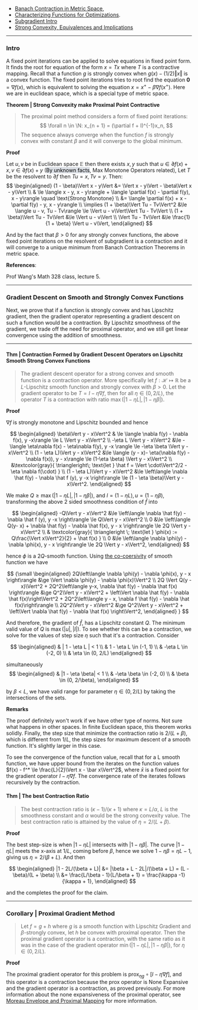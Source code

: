 - [Banach Contraction in Metric Space](../../MATH%20601%20Functional%20Analysis,%20Measure%20Theory/Functional%20Spaces/Banach%20Contraction%20in%20Metric%20Space.md), 
- [Characterizing Functions for Optimizations](../Background/Characterizing%20Functions%20for%20Optimizations.md). 
- [Subgradient Intro](../Non-Smooth%20Calculus/Subgradient%20Intro.md)
- [Strong Convexity, Equivalences and Implications](../Strong%20Convexity,%20Equivalences%20and%20Implications.md)
---
### **Intro**

A fixed point iterations can be applied to solve equations in fixed point form. It finds the root for equation of the form $x = Tx$ where $T$ is a contractive mapping. Recall that a function $g$ is strongly convex when $g(x) - (1/2)\Vert x\Vert$ is a convex function. The fixed point iterations tries to root find the equation $\mathbf 0 = \nabla f(x)$, which is equivalent to solving the equation $x = x^+ - \beta \nabla f(x^+)$. Here we are in euclidean space, which is a special type of metric space.

**Theorem | Strong Convexity make Proximal Point Contractive**
> The proximal point method considers a form of fixed point iterations: 
> $$
>   \forall n \in \N: x_{n + 1} = (\partial f + I)^{-1}x_n, 
> $$
> The sequence always converge when the function $f$ is strongly convex with constant $\beta$ and it will converge to the global minimum. 

**Proof**

Let $u, v$ be in Euclidean space $\mathbb E$ then there exists $x, y$ such that $u \in \partial f(x) + x, v\in \partial f(x) + y$ (<mark style="background:#CACFD9A6;">By unknown facts</mark>, Max Monotone Operators related), Let $T$ be the resolvent to $\partial f$ then $Tu = x, Tv = y$. Then: 
$$
\begin{aligned}
    (1 - \beta)\Vert x - y\Vert &= \Vert x - y\Vert - \beta\Vert x - y\Vert
    \\
    & \le 
    \langle x - y, x - y\rangle + 
    \langle \partial f(x) - \partial f(y), x - y\rangle \quad \text{Strong Monotone}
    \\
    &= 
    \langle \partial f(x) + x - \partial f(y) - y, x - y\rangle
    \\
    \implies 
    (1 + \beta)\Vert Tu - Tv\Vert^2 &\le 
    \langle u - v, Tu - Tv\rangle \le \Vert u - v\Vert\Vert Tu - Tv\Vert
    \\
    (1 + \beta)\Vert Tu - Tv\Vert &\le 
    \Vert u - v\Vert
    \\
    \Vert Tu - Tv\Vert &\le \frac{1}{1 + \beta} 
    \Vert u - v\Vert, 
\end{aligned}
$$

And by the fact that $\beta > 0$ for any strongly convex functions, the above fixed point iterations on the resolvent of subgradient is a contraction and it will converge to a unique minimum from Banach Contraction Theorems in metric space. 


**References**:

Prof Wang's Math 328 class, lecture 5. 


---
### **Gradient Descent on Smooth and Strongly Convex Functions**

Next, we prove that if a function is strongly convex and has Lipschitz gradient, then the gradient operator representing a gradient descent on such a function would be a contraction. By Lipschitz smoothness of the gradient, we trade off the need for proximal operator, and we still get linear convergence using the addition of smoothness. 

---
#### **Thm | Contraction Formed by Gradient Descent Operators on Lipschitz Smooth Strong Convex Functions**
> The gradient descent operator for a strong convex and smooth function is a contraction operator. More specifically let $f:\mathcal H\mapsto \mathbb R$ be a $L$-Lipschitz smooth function and strongly convex with $\beta > 0$. Let the gradient operator to be $T = I - \eta \nabla f$, then for all $\eta \in (0, 2/L)$, the operator $T$ is a contraction with ratio $\max(|1 - \eta L|, |1 - \eta \beta|)$. 

**Proof**

$\nabla f$ is strongly monotone and Lipschitz bounded and hence 

$$
\begin{aligned}
    \beta\Vert y - x\Vert^2
    & \le 
    \langle \nabla f(y) - \nabla f(x), y -x\rangle 
    \le 
    L \Vert y - x\Vert^2 
    \\
    -\eta L \Vert y - x\Vert^2 &\le 
    -\langle \eta\nabla f(x) - \eta\nabla f(y), y -x \rangle \le 
    -\eta \beta \Vert y - x\Vert^2
    \\
    (1 - \eta L)\Vert y - x\Vert^2 &\le 
    \langle (y - x)- \eta(\nabla f(y) - \nabla f(x)), y - x\rangle \le 
    (1-\eta \beta) \Vert y - x\Vert^2
    \\
    &\textcolor{gray}{
        \triangleright\;  \text{let } \hat f = \Vert \cdot\Vert^2/2 - \eta \nabla f(\cdot)
    }
    \\
    (1 - \eta L)\Vert y - x\Vert^2 
    &\le 
    \left\langle 
        \nabla \hat f(y) - \nabla \hat f (y), y -x
    \right\rangle 
    \le 
    (1 - \eta \beta)\Vert y - x\Vert^2. 
\end{aligned}
$$

We make $Q \ge \max(|1 - \eta L|, |1 - \eta \beta|)$, and $l = (1 - \eta L), u = (1 - \eta \beta)$, transforming the above 2 sided smoothness condition of $\hat f$ into 

$$
\begin{aligned}
    -Q\Vert y - x\Vert^2 
    &\le 
    \left\langle 
        \nabla \hat f(y) - \nabla \hat f (y), y -x
    \right\rangle 
    \le 
    Q\Vert y - x\Vert^2
    \\
    0 
    &\le 
    \left\langle 
        Q(y- x) + \nabla \hat f(y) - \nabla \hat f(x), y - x
    \right\rangle
    \le 2Q \Vert y - x\Vert^2
    \\
    & \textcolor{gray}{
	    \triangleright  \; \text{let } \phi(x) := Q\frac{\Vert x\Vert^2}{2} + \hat f(x)
    }
    \\
    0 &\le \left\langle 
        \nabla \phi(y) - \nabla \phi(x), y - x
    \right\rangle \le 2Q \Vert y - x\Vert^2, 
\end{aligned}
$$

hence $\phi$ is a $2Q$-smooth function. Using [the co-coersivity](../Global%20Lipschitz%20Gradient,%20Strong%20Smoothness,%20Equivalence%20and%20Implications.md) of smooth function we have 

$$
{\small
\begin{aligned}
    2Q\left\langle 
        \nabla \phi(y) - \nabla \phi(x), y - x
    \right\rangle
    &\ge 
    \Vert \nabla \phi(y) - \nabla \phi(x)\Vert^2
    \\
    2Q 
    \Vert Q(y - x)\Vert^2
    + 
    2Q^2\left\langle y-x, \nabla \hat f(y) - \nabla \hat f(x)  \right\rangle
    &\ge 
    Q^2\Vert y - x\Vert^2 + 
    \left\Vert \nabla \hat f(y) - \nabla \hat f(x)\right\Vert^2
    + 
    2Q^2\left\langle y - x, \nabla f \hat f(y) - \nabla \hat f(x)\right\rangle
    \\
    2Q^2\Vert y - x\Vert^2 &\ge 
    Q^2\Vert y - x\Vert^2 + \left\Vert
        \nabla \hat f(y) - \nabla \hat f(x)
    \right\Vert^2, 
\end{aligned}
}
$$

And therefore, the gradient of $\hat f$, has a Lipschitz constant $Q$. The minimum valid value of $Q$ is $\max(|u|, |l|)$. To see whether this can be a contraction, we solve for the values of step size $\eta$ such that it's a contraction. Consider 

$$
\begin{aligned}
    & | 1 - \eta L | < 1 
    \\
    & 1 - \eta L \in (-1, 1)
    \\
    & -\eta L \in (-2, 0)
    \\
    & \eta \in (0, 2/L)
\end{aligned}
$$

simultaneously
$$
\begin{aligned}
    & |1 - \eta \beta| < 1
    \\
    & -\eta \beta \in (-2, 0)
    \\
    & \beta \in (0, 2/\beta), 
\end{aligned}
$$

by $\beta < L$, we have valid range for parameter $\eta \in (0, 2/L)$ by taking the intersections of the sets. 


**Remarks**

The proof definitely won't work if we have other type of norms. Not sure what happens in other spaces. In finite Euclidean space, this theorem works solidly. Finally, the step size that minimize the contraction ratio is $2/(L + \beta)$, which is different from $1/L$, the step sizes for maximum descent of a smooth function. It's slightly larger in this case. 

To see the convergence of the function value, recall that for a L smooth function, we have upper bound from the iterates on the function values $f(x) - f^* \le \frac{L}{2}\Vert x - \bar x\Vert^2$, where $\bar x$ is a fixed point for the gradient operator $I - \eta\nabla f$. The convergence rate of the iterates follows recursively by the contraction. 


#### **Thm | The best Contraction Ratio**
> The best contraction ratio is $(\kappa - 1)/(\kappa + 1)$ where $\kappa = L/\alpha$, $L$ is the smoothness constant and $\alpha$ would be the strong convexity value. The best contraction ratio is attained by the value of $\eta = 2/(L + \beta)$. 

**Proof**

The best step-size is when $|1 - \eta L|$ intersects with $|1 - \eta \beta|$. The curve $|1 - \eta L|$ meets the x-axis at $1/L$, coming before $\beta$, hence we solve $1 - \eta \beta = \eta L - 1$, giving us $\eta = 2/(\beta + L)$. And then 

$$
\begin{aligned}
    |1 - 2L/(\beta + L)| &= |\beta + L - 2L|/(\beta + L) = (L - \beta)/(L + \beta)
    \\
    &= \frac{L/\beta - 1}{L/\beta + 1} = \frac{\kappa -1}{\kappa + 1}, 
\end{aligned}
$$

and the completes the proof for the claim. 

---
### **Corollary | Proximal Gradient Method**
> Let $f = g + h$ where $g$ is a smooth function with Lipschitz Gradient and $\beta$-strongly convex, let $h$ be convex with proximal operator. Then the proximal gradient operator is a contraction, with the same ratio as it was in the case of the gradient operator $\min(|1 - \eta L|, |1 - \eta \beta|)$, for $\eta\in (0, 2/L)$.  




**Proof**

The proximal gradient operator for this problem is $\text{prox}_{\eta g}\circ [I - \eta \nabla f]$, and this operator is a contraction because the prox operator is None Expansive and the gradient operator is a contraction, as proved previously. For more information about the none expansiveness of the proximal operator, see [Moreau Envelope and Proximal Mapping](../Proximal%20Operator/Moreau%20Envelope%20and%20Proximal%20Mapping.md) for more information. 